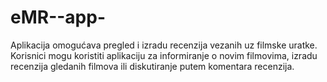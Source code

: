 eMR--app-
=========

Aplikacija omogućava pregled i izradu recenzija vezanih uz filmske uratke. Korisnici mogu koristiti aplikaciju za
informiranje o novim filmovima, izradu  recenzija gledanih filmova ili diskutiranje putem komentara recenzija.
